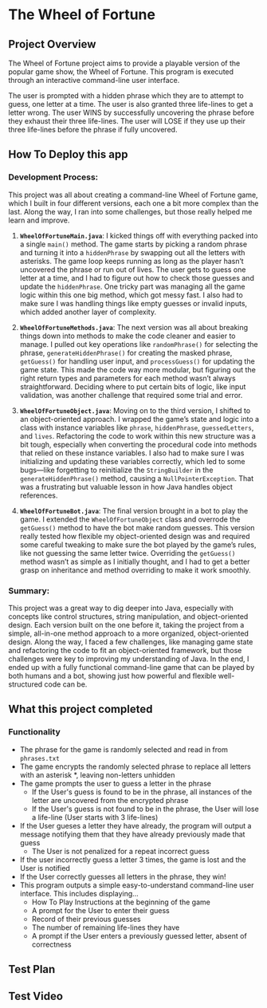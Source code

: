 # The Wheel of Fortune
## Project Overview
The Wheel of Fortune project aims to provide a playable version of the popular game show, the Wheel of Fortune. This program is executed through an interactive command-line user interface. 

The user is prompted with a hidden phrase which they are to attempt to guess, one letter at a time. The user is also granted three life-lines to get a letter wrong. The user WINS by successfully uncovering the phrase before they exhaust their three life-lines. The user will LOSE if they use up their three life-lines before the phrase if fully uncovered. 

## How To Deploy this app
### Development Process:

This project was all about creating a command-line Wheel of Fortune game, which I built in four different versions, each one a bit more complex than the last. Along the way, I ran into some challenges, but those really helped me learn and improve.

1. **`WheelOfFortuneMain.java`**: I kicked things off with everything packed into a single `main()` method. The game starts by picking a random phrase and turning it into a `hiddenPhrase` by swapping out all the letters with asterisks. The game loop keeps running as long as the player hasn’t uncovered the phrase or run out of lives. The user gets to guess one letter at a time, and I had to figure out how to check those guesses and update the `hiddenPhrase`. One tricky part was managing all the game logic within this one big method, which got messy fast. I also had to make sure I was handling things like empty guesses or invalid inputs, which added another layer of complexity.

2. **`WheelOfFortuneMethods.java`**: The next version was all about breaking things down into methods to make the code cleaner and easier to manage. I pulled out key operations like `randomPhrase()` for selecting the phrase, `generateHiddenPhrase()` for creating the masked phrase, `getGuess()` for handling user input, and `processGuess()` for updating the game state. This made the code way more modular, but figuring out the right return types and parameters for each method wasn’t always straightforward. Deciding where to put certain bits of logic, like input validation, was another challenge that required some trial and error.

3. **`WheelOfFortuneObject.java`**: Moving on to the third version, I shifted to an object-oriented approach. I wrapped the game’s state and logic into a class with instance variables like `phrase`, `hiddenPhrase`, `guessedLetters`, and `lives`. Refactoring the code to work within this new structure was a bit tough, especially when converting the procedural code into methods that relied on these instance variables. I also had to make sure I was initializing and updating these variables correctly, which led to some bugs—like forgetting to reinitialize the `StringBuilder` in the `generateHiddenPhrase()` method, causing a `NullPointerException`. That was a frustrating but valuable lesson in how Java handles object references.

4. **`WheelOfFortuneBot.java`**: The final version brought in a bot to play the game. I extended the `WheelOfFortuneObject` class and overrode the `getGuess()` method to have the bot make random guesses. This version really tested how flexible my object-oriented design was and required some careful tweaking to make sure the bot played by the game’s rules, like not guessing the same letter twice. Overriding the `getGuess()` method wasn’t as simple as I initially thought, and I had to get a better grasp on inheritance and method overriding to make it work smoothly.

### Summary:

This project was a great way to dig deeper into Java, especially with concepts like control structures, string manipulation, and object-oriented design. Each version built on the one before it, taking the project from a simple, all-in-one method approach to a more organized, object-oriented design. Along the way, I faced a few challenges, like managing game state and refactoring the code to fit an object-oriented framework, but those challenges were key to improving my understanding of Java. In the end, I ended up with a fully functional command-line game that can be played by both humans and a bot, showing just how powerful and flexible well-structured code can be.

## What this project completed
### Functionality
* The phrase for the game is randomly selected and read in from `phrases.txt`
* The game encrypts the randomly selected phrase to replace all letters with an asterisk *, leaving non-letters unhidden
* The game prompts the user to guess a letter in the phrase
  * If the User's guess is found to be in the phrase, all instances of the letter are uncovered from the encrypted phrase
  * If the User's guess is not found to be in the phrase, the User will lose a life-line (User starts with 3 life-lines)
* If the User gueses a letter they have already, the program will output a message
notifying them that they have already previously made that guess
  * The User is not penalized for a repeat incorrect guess
* If the user incorrectly guess a letter 3 times, the game is lost and the User is notified
* If the User correctly guesses all letters in the phrase, they win!
* This program outputs a simple easy-to-understand command-line user interface. This includes displaying...
  * How To Play Instructions at the beginning of the game
  * A prompt for the User to enter their guess
  * Record of their previous guesses
  * The number of remaining life-lines they have
  * A prompt if the User enters a previously guessed letter, absent of correctness
## Test Plan
## Test Video

